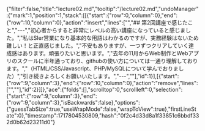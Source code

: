 {"filter":false,"title":"lecture02.md","tooltip":"/lecture02.md","undoManager":{"mark":1,"position":1,"stack":[[{"start":{"row":0,"column":0},"end":{"row":10,"column":0},"action":"insert","lines":["","## 第2回講座で感じたこと","---","初心者からすると非常にレベルの高い講座になっていると感じました。","私はSIer営業になり基本的な用語はわかるのですが、実務経験はないため難しい！と正直感じました。","不安もありますが、一つずつクリアしていく達成感はあります。頑張りたいと思います。","去年の11月からWeb制作とWebアプリのスクールに半年通っており、githubの使い方については一通り理解しております。","（HTML/CSS/Javascript、PHP/MySQLについて学んでおりました）","引き続きよろしくお願いいたします。","---",""],"id":1}],[{"start":{"row":9,"column":3},"end":{"row":10,"column":0},"action":"remove","lines":["",""],"id":2}]]},"ace":{"folds":[],"scrolltop":0,"scrollleft":0,"selection":{"start":{"row":9,"column":3},"end":{"row":9,"column":3},"isBackwards":false},"options":{"guessTabSize":true,"useWrapMode":false,"wrapToView":true},"firstLineState":0},"timestamp":1717804530809,"hash":"0f2c4d33d8a1f33851c6bbdf332d0b62d23211d0"}